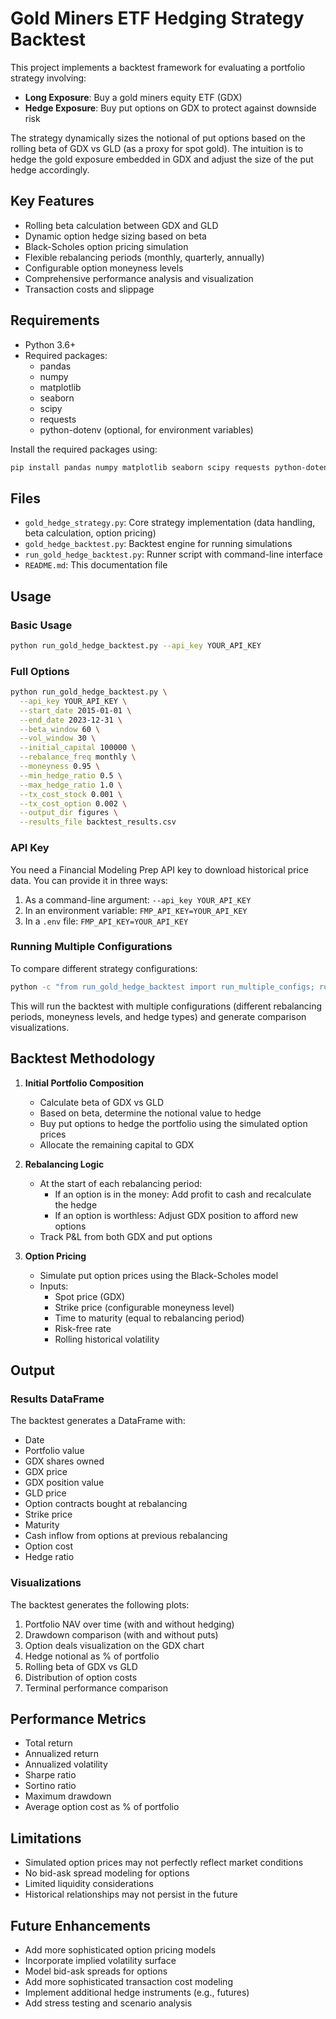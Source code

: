 # Gold Miners ETF Hedging Strategy Backtest

This project implements a backtest framework for evaluating a portfolio strategy involving:
- **Long Exposure**: Buy a gold miners equity ETF (GDX)
- **Hedge Exposure**: Buy put options on GDX to protect against downside risk

The strategy dynamically sizes the notional of put options based on the rolling beta of GDX vs GLD (as a proxy for spot gold). The intuition is to hedge the gold exposure embedded in GDX and adjust the size of the put hedge accordingly.

## Key Features

- Rolling beta calculation between GDX and GLD
- Dynamic option hedge sizing based on beta
- Black-Scholes option pricing simulation
- Flexible rebalancing periods (monthly, quarterly, annually)
- Configurable option moneyness levels
- Comprehensive performance analysis and visualization
- Transaction costs and slippage

## Requirements

- Python 3.6+
- Required packages:
  - pandas
  - numpy
  - matplotlib
  - seaborn
  - scipy
  - requests
  - python-dotenv (optional, for environment variables)

Install the required packages using:

```bash
pip install pandas numpy matplotlib seaborn scipy requests python-dotenv
```

## Files

- `gold_hedge_strategy.py`: Core strategy implementation (data handling, beta calculation, option pricing)
- `gold_hedge_backtest.py`: Backtest engine for running simulations
- `run_gold_hedge_backtest.py`: Runner script with command-line interface
- `README.md`: This documentation file

## Usage

### Basic Usage

```bash
python run_gold_hedge_backtest.py --api_key YOUR_API_KEY
```

### Full Options

```bash
python run_gold_hedge_backtest.py \
  --api_key YOUR_API_KEY \
  --start_date 2015-01-01 \
  --end_date 2023-12-31 \
  --beta_window 60 \
  --vol_window 30 \
  --initial_capital 100000 \
  --rebalance_freq monthly \
  --moneyness 0.95 \
  --min_hedge_ratio 0.5 \
  --max_hedge_ratio 1.0 \
  --tx_cost_stock 0.001 \
  --tx_cost_option 0.002 \
  --output_dir figures \
  --results_file backtest_results.csv
```

### API Key

You need a Financial Modeling Prep API key to download historical price data. You can provide it in three ways:

1. As a command-line argument: `--api_key YOUR_API_KEY`
2. In an environment variable: `FMP_API_KEY=YOUR_API_KEY`
3. In a `.env` file: `FMP_API_KEY=YOUR_API_KEY`

### Running Multiple Configurations

To compare different strategy configurations:

```bash
python -c "from run_gold_hedge_backtest import run_multiple_configs; run_multiple_configs()"
```

This will run the backtest with multiple configurations (different rebalancing periods, moneyness levels, and hedge types) and generate comparison visualizations.

## Backtest Methodology

1. **Initial Portfolio Composition**
   - Calculate beta of GDX vs GLD
   - Based on beta, determine the notional value to hedge
   - Buy put options to hedge the portfolio using the simulated option prices
   - Allocate the remaining capital to GDX

2. **Rebalancing Logic**
   - At the start of each rebalancing period:
     - If an option is in the money: Add profit to cash and recalculate the hedge
     - If an option is worthless: Adjust GDX position to afford new options
   - Track P&L from both GDX and put options

3. **Option Pricing**
   - Simulate put option prices using the Black-Scholes model
   - Inputs:
     - Spot price (GDX)
     - Strike price (configurable moneyness level)
     - Time to maturity (equal to rebalancing period)
     - Risk-free rate
     - Rolling historical volatility

## Output

### Results DataFrame

The backtest generates a DataFrame with:
- Date
- Portfolio value
- GDX shares owned
- GDX price
- GDX position value
- GLD price
- Option contracts bought at rebalancing
- Strike price
- Maturity
- Cash inflow from options at previous rebalancing
- Option cost
- Hedge ratio

### Visualizations

The backtest generates the following plots:
1. Portfolio NAV over time (with and without hedging)
2. Drawdown comparison (with and without puts)
3. Option deals visualization on the GDX chart
4. Hedge notional as % of portfolio
5. Rolling beta of GDX vs GLD
6. Distribution of option costs
7. Terminal performance comparison

## Performance Metrics

- Total return
- Annualized return
- Annualized volatility
- Sharpe ratio
- Sortino ratio
- Maximum drawdown
- Average option cost as % of portfolio

## Limitations

- Simulated option prices may not perfectly reflect market conditions
- No bid-ask spread modeling for options
- Limited liquidity considerations
- Historical relationships may not persist in the future

## Future Enhancements

- Add more sophisticated option pricing models
- Incorporate implied volatility surface
- Model bid-ask spreads for options
- Add more sophisticated transaction cost modeling
- Implement additional hedge instruments (e.g., futures)
- Add stress testing and scenario analysis 